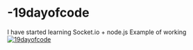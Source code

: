 # -19dayofcode
I have started learning Socket.io + node.js
Example of working
[![19dayofcode](https://img.youtube.com/vi/2glPVUSq7qs/0.jpg)](https://www.youtube.com/watch?v=2glPVUSq7qs "19dayofcode")
